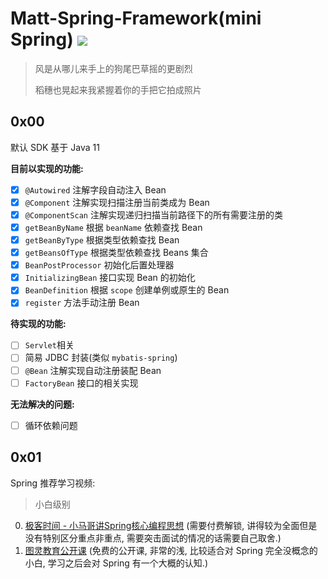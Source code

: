 # Matt-Spring-Framework(mini Spring) ![](https://img.shields.io/badge/Java-11.0.9-brightgreen)

> 风是从哪儿来手上的狗尾巴草摇的更剧烈
> 
> 稻穗也晃起来我紧握着你的手把它拍成照片

## 0x00

默认 SDK 基于 Java 11

**目前以实现的功能:**

- [x] `@Autowired` 注解字段自动注入 Bean
- [x] `@Component` 注解实现扫描注册当前类成为 Bean
- [x] `@ComponentScan` 注解实现递归扫描当前路径下的所有需要注册的类
- [x] `getBeanByName` 根据 `beanName` 依赖查找 Bean
- [x] `getBeanByType` 根据类型依赖查找 Bean
- [x] `getBeansOfType` 根据类型依赖查找 Beans 集合
- [x] `BeanPostProcessor` 初始化后置处理器
- [x] `InitializingBean` 接口实现 Bean 的初始化
- [x] `BeanDefinition` 根据 `scope` 创建单例或原生的 Bean
- [x] `register` 方法手动注册 Bean

**待实现的功能:**

- [ ] `Servlet`相关
- [ ] 简易 JDBC 封装(类似 `mybatis-spring`)
- [ ] `@Bean` 注解实现自动注册装配 Bean
- [ ] `FactoryBean` 接口的相关实现

**无法解决的问题:**

- [ ] 循环依赖问题

## 0x01

Spring 推荐学习视频:

> 小白级别

0. [极客时间 - 小马哥讲Spring核心编程思想](https://time.geekbang.org/course/intro/100042601) (需要付费解锁, 讲得较为全面但是没有特别区分重点非重点, 需要突击面试的情况的话需要自己取舍.)
1. [图灵教育公开课](https://www.bilibili.com/video/BV1dK4y127mH?p=64) (免费的公开课, 非常的浅, 比较适合对 Spring 完全没概念的小白, 学习之后会对 Spring 有一个大概的认知.)